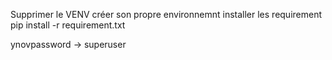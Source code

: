 Supprimer le VENV 
créer son propre environnemnt 
installer les requirement 
      pip install -r requirement.txt

 ynovpassword -> superuser
